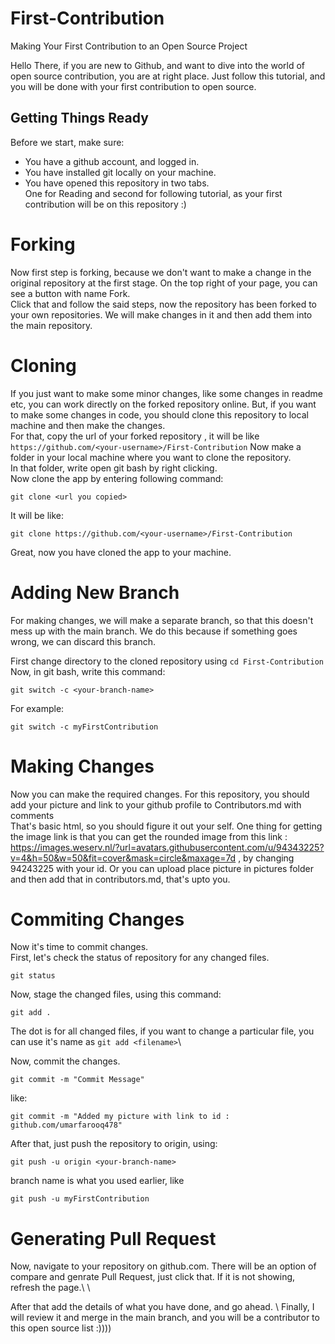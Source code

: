 # First-Contribution
Making Your First Contribution to an Open Source Project

Hello There, if you are new to Github, and want to dive into the world of open source contribution, you are at right place. Just follow this tutorial, and you will be done with your first contribution to open source.

## Getting Things Ready
Before we start, make sure:
- You have a github account, and logged in.
- You have installed git locally on your machine.
- You have opened this repository in two tabs.\
  One for Reading and second for following tutorial, as your first contribution will be on this repository :)  


# Forking
Now first step is forking, because we don't want to make a change in the original repository at the first stage. 
On the top right of your page, you can see a button with name Fork. \
Click that and follow the said steps, now the repository has been forked to your own repositories. We will make changes in it and then add them into the main repository.

# Cloning
If you just want to make some minor changes, like some changes in readme etc, you can work directly on the forked repository online. But, if you want to make some changes in code, you should clone this repository to local machine and then make the changes.\
For that, copy the url of your forked repository , it will be like ```https://github.com/<your-username>/First-Contribution```
Now make a folder in your local machine where you want to clone the repository. \
In that folder, write open git bash by right clicking.\
Now clone the app by entering following command:
```
git clone <url you copied>
```

It will be like:
```
git clone https://github.com/<your-username>/First-Contribution
```
Great, now you have cloned the app to your machine.

# Adding New Branch
For making changes, we will make a separate branch, so that this doesn't mess up with the main branch. We do this because if something goes wrong, we can discard this branch.

First change directory to the cloned repository using ```cd First-Contribution```\
Now, in git bash, write this command:
```
git switch -c <your-branch-name>
```

For example:
```
git switch -c myFirstContribution
```

# Making Changes
Now you can make the required changes. For this repository, you should add your picture and link to your github profile to Contributors.md with comments\
That's basic html, so you should figure it out your self. One thing for getting the image link is that you can get the rounded image from this link : https://images.weserv.nl/?url=avatars.githubusercontent.com/u/94343225?v=4&h=50&w=50&fit=cover&mask=circle&maxage=7d , by changing 94243225 with your id.
Or you can upload place picture in pictures folder and then add that in contributors.md, that's upto you.



# Commiting Changes
Now it's time to commit changes. \
First, let's check the status of repository for any changed files.
```
git status
```

Now, stage the changed files, using this command:
```
git add .
```

The dot is for all changed files, if you want to change a particular file, you can use it's name as ```git add <filename>```\

Now, commit the changes.
```
git commit -m "Commit Message"
```

like:
```
git commit -m "Added my picture with link to id : github.com/umarfarooq478"
```

After that, just push the repository to origin, using:
```
git push -u origin <your-branch-name>
```
branch name is what you used earlier, like

```
git push -u myFirstContribution
```



# Generating Pull Request
Now, navigate to your repository on github.com. There will be an option of compare and genrate Pull Request, just click that. If it is not showing, refresh the page.\ \

After that add the details of what you have done, and go ahead. \ Finally, I will review it and merge in the main branch, and you will be a contributor to this open source list :))))
